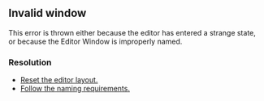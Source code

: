 ## Invalid window

This error is thrown either because the editor has entered a strange state, or because the Editor Window is improperly named.  

### Resolution
- [Reset the editor layout.](../../../Interface/Windows/Resetting%20Layout.md)
- [Follow the naming requirements.](../../../Script%20Loading%20Issues.md)  
